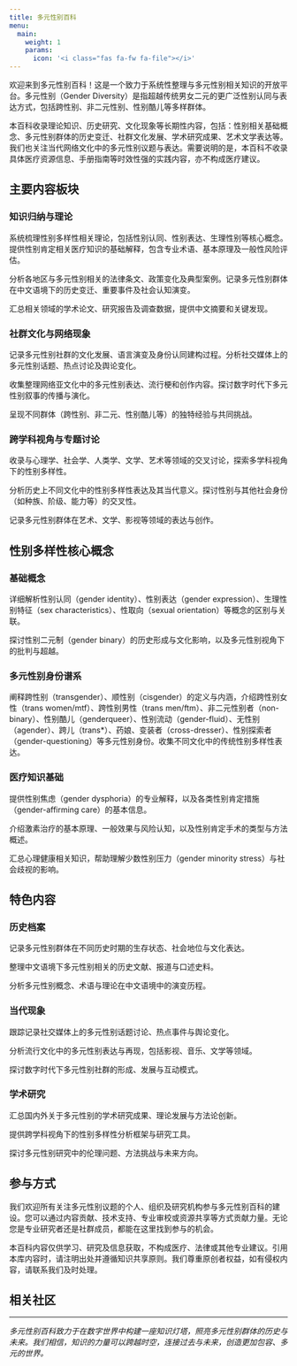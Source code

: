 ```yaml
---
title: 多元性别百科
menu:
  main:
    weight: 1
    params:
      icon: '<i class="fas fa-fw fa-file"></i>'
---
```


欢迎来到多元性别百科！这是一个致力于系统性整理与多元性别相关知识的开放平台。多元性别（Gender Diversity）是指超越传统男女二元的更广泛性别认同与表达方式，包括跨性别、非二元性别、性别酷儿等多样群体。

本百科收录理论知识、历史研究、文化现象等长期性内容，包括：性别相关基础概念、多元性别群体的历史变迁、社群文化发展、学术研究成果、艺术文学表达等。我们也关注当代网络文化中的多元性别议题与表达。需要说明的是，本百科不收录具体医疗资源信息、手册指南等时效性强的实践内容，亦不构成医疗建议。

## 主要内容板块

### 知识归纳与理论

系统梳理性别多样性相关理论，包括性别认同、性别表达、生理性别等核心概念。提供性别肯定相关医疗知识的基础解释，包含专业术语、基本原理及一般性风险评估。

分析各地区与多元性别相关的法律条文、政策变化及典型案例。记录多元性别群体在中文语境下的历史变迁、重要事件及社会认知演变。

汇总相关领域的学术论文、研究报告及调查数据，提供中文摘要和关键发现。

### 社群文化与网络现象

记录多元性别社群的文化发展、语言演变及身份认同建构过程。分析社交媒体上的多元性别话题、热点讨论及舆论变化。

收集整理网络亚文化中的多元性别表达、流行梗和创作内容。探讨数字时代下多元性别叙事的传播与演化。

呈现不同群体（跨性别、非二元、性别酷儿等）的独特经验与共同挑战。

### 跨学科视角与专题讨论

收录与心理学、社会学、人类学、文学、艺术等领域的交叉讨论，探索多学科视角下的性别多样性。

分析历史上不同文化中的性别多样性表达及其当代意义。探讨性别与其他社会身份（如种族、阶级、能力等）的交叉性。

记录多元性别群体在艺术、文学、影视等领域的表达与创作。

## 性别多样性核心概念

### 基础概念

详细解析性别认同（gender identity）、性别表达（gender expression）、生理性别特征（sex characteristics）、性取向（sexual orientation）等概念的区别与关联。

探讨性别二元制（gender binary）的历史形成与文化影响，以及多元性别视角下的批判与超越。

### 多元性别身份谱系

阐释跨性别（transgender）、顺性别（cisgender）的定义与内涵，介绍跨性别女性（trans women/mtf）、跨性别男性（trans men/ftm）、非二元性别者（non-binary）、性别酷儿（genderqueer）、性别流动（gender-fluid）、无性别（agender）、跨儿（trans*）、药娘、变装者（cross-dresser）、性别探索者（gender-questioning）等多元性别身份。收集不同文化中的传统性别多样性表达。

### 医疗知识基础

提供性别焦虑（gender dysphoria）的专业解释，以及各类性别肯定措施（gender-affirming care）的基本信息。

介绍激素治疗的基本原理、一般效果与风险认知，以及性别肯定手术的类型与方法概述。

汇总心理健康相关知识，帮助理解少数性别压力（gender minority stress）与社会歧视的影响。

## 特色内容

### 历史档案

记录多元性别群体在不同历史时期的生存状态、社会地位与文化表达。

整理中文语境下多元性别相关的历史文献、报道与口述史料。

分析多元性别概念、术语与理论在中文语境中的演变历程。

### 当代现象

跟踪记录社交媒体上的多元性别话题讨论、热点事件与舆论变化。

分析流行文化中的多元性别表达与再现，包括影视、音乐、文学等领域。

探讨数字时代下多元性别社群的形成、发展与互动模式。

### 学术研究

汇总国内外关于多元性别的学术研究成果、理论发展与方法论创新。

提供跨学科视角下的性别多样性分析框架与研究工具。

探讨多元性别研究中的伦理问题、方法挑战与未来方向。

## 参与方式

我们欢迎所有关注多元性别议题的个人、组织及研究机构参与多元性别百科的建设。您可以通过内容贡献、技术支持、专业审校或资源共享等方式贡献力量。无论您是专业研究者还是社群成员，都能在这里找到参与的机会。

本百科内容仅供学习、研究及信息获取，不构成医疗、法律或其他专业建议。引用本库内容时，请注明出处并遵循知识共享原则。我们尊重原创者权益，如有侵权内容，请联系我们及时处理。

## 相关社区

---

*多元性别百科致力于在数字世界中构建一座知识灯塔，照亮多元性别群体的历史与未来。我们相信，知识的力量可以跨越时空，连接过去与未来，创造更加包容、多元的世界。*